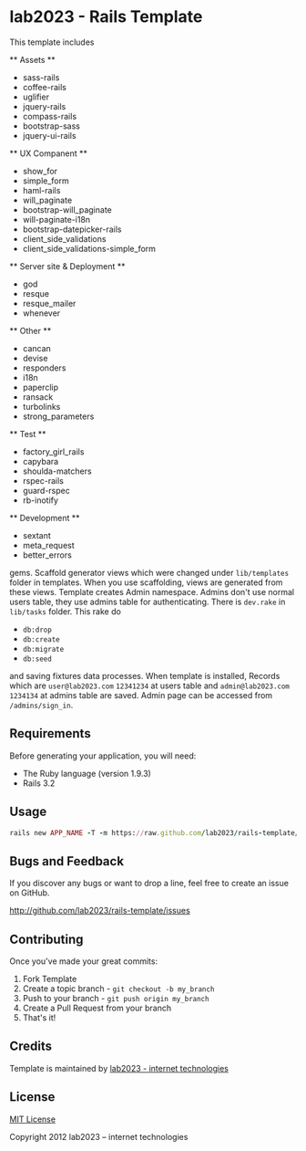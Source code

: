 lab2023 - Rails Template
=========

This template includes

** Assets **

* sass-rails
* coffee-rails
* uglifier
* jquery-rails
* compass-rails
* bootstrap-sass
* jquery-ui-rails

** UX Companent **

* show_for
* simple_form
* haml-rails
* will_paginate
* bootstrap-will_paginate
* will-paginate-i18n
* bootstrap-datepicker-rails
* client_side_validations
* client_side_validations-simple_form

** Server site & Deployment **

* god
* resque
* resque_mailer
* whenever

** Other **

* cancan
* devise
* responders
* i18n
* paperclip
* ransack
* turbolinks
* strong_parameters

** Test **

* factory_girl_rails
* capybara
* shoulda-matchers
* rspec-rails
* guard-rspec
* rb-inotify

** Development **

* sextant
* meta_request
* better_errors

gems. Scaffold generator views which were changed under `lib/templates`
folder in templates.  When you use scaffolding, views are generated from these views. Template creates Admin namespace.
Admins don't use normal users table, they use admins table for authenticating. There is `dev.rake` in `lib/tasks` folder.
This rake do

* `db:drop`
* `db:create`
* `db:migrate`
* `db:seed`

and saving fixtures data processes. When template is installed, Records
which are `user@lab2023.com`  `12341234` at users table and `admin@lab2023.com` `1234134` at admins table are saved. Admin
page can be accessed from `/admins/sign_in`.

Requirements
------------
Before generating your application, you will need:

* The Ruby language (version 1.9.3)
* Rails 3.2

Usage
-----
```ruby
rails new APP_NAME -T -m https://raw.github.com/lab2023/rails-template/master/rails_template.rb
```

Bugs and  Feedback
------------
If you discover any bugs or want to drop a line, feel free to create an issue on GitHub.

http://github.com/lab2023/rails-template/issues

Contributing
------------

Once you've made your great commits:

1. Fork Template
2. Create a topic branch - `git checkout -b my_branch`
3. Push to your branch - `git push origin my_branch`
4. Create a Pull Request from your branch
5. That's it!

Credits
-------

Template is maintained  by [lab2023 - internet technologies](http://lab2023.com/)

License
-------

[MIT License](http://www.opensource.org/licenses/mit-license)

Copyright 2012 lab2023 – internet technologies
